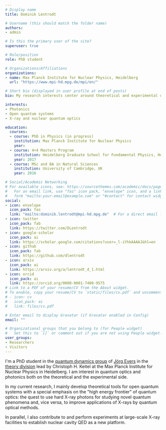 ```yaml
---
# Display name
title: Dominik Lentrodt

# Username (this should match the folder name)
authors:
- admin

# Is this the primary user of the site?
superuser: true

# Role/position
role: PhD student

# Organizations/Affiliations
organizations:
- name: Max Planck Institute for Nuclear Physics, Heidelberg
  url: "https://www.mpi-hd.mpg.de/mpi/en/"

# Short bio (displayed in user profile at end of posts)
bio: My research interests center around theoretical and experimental developments for X-ray quantum optics.

interests:
- Photonics
- Open quantum systems
- X-ray and nuclear quantum optics

education:
  courses:
  - course: PhD in Physics (in progress)
    institution: Max Planck Institute for Nuclear Physics
    year:
  - course: 4+4 Masters Program
    institution: Heidelberg Graduate School for Fundamental Physics, Heidelberg University
    year: 2017
  - course: MSc and BA in Natural Sciences
    institution: University of Cambridge, UK
    year: 2016

# Social/Academic Networking
# For available icons, see: https://sourcethemes.com/academic/docs/page-builder/#icons
#   For an email link, use "fas" icon pack, "envelope" icon, and a link in the
#   form "mailto:your-email@example.com" or "#contact" for contact widget.
social:
- icon: envelope
  icon_pack: fas
  link: "mailto:dominik.lentrodt@mpi-hd.mpg.de"  # For a direct email link, use "mailto:test@example.org".
- icon: twitter
  icon_pack: fab
  link: https://twitter.com/DLentrodt
- icon: google-scholar
  icon_pack: ai
  link: https://scholar.google.com/citations?user=_l-iYhkAAAAJ&hl=en
- icon: github
  icon_pack: fab
  link: https://github.com/dlentrodt
- icon: arxiv
  icon_pack: ai
  link: https://arxiv.org/a/lentrodt_d_1.html
- icon: orcid
  icon_pack: ai
  link: https://orcid.org/0000-0001-7400-9575
# Link to a PDF of your resume/CV from the About widget.
# To enable, copy your resume/CV to `static/files/cv.pdf` and uncomment the lines below.
# - icon: cv
#   icon_pack: ai
#   link: files/cv.pdf

# Enter email to display Gravatar (if Gravatar enabled in Config)
email: ""

# Organizational groups that you belong to (for People widget)
#   Set this to `[]` or comment out if you are not using People widget.
user_groups:
- Researchers
- Visitors
---
```


I'm a PhD student in the [quantum dynamics group](https://www.mpi-hd.mpg.de/keitel/evers/) of [Jörg Evers](https://www.mpi-hd.mpg.de/personalhomes/evers/) in the [theory division](https://www.mpi-hd.mpg.de/keitel/) lead by Christoph H. Keitel at the Max Planck Institute for Nuclear Physics in Heidelberg. I am interest in quantum optics and photonics both on the theoretical and the experimental side.

In my current research, I mainly develop theoretical tools for open quantum systems with a special emphasis on the "high energy frontier" of quantum optics: the quest to use hard X-ray photons for studying novel quantum phenomena and, vice versa, to improve applications of X-rays by quantum optical methods.

In parallel, I also contribute to and perform experiments at large-scale X-ray facilities to establish nuclear cavity QED as a new platform.

